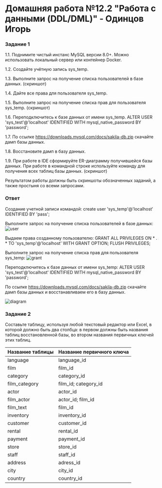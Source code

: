 # Домашняя работа №12.2 "Работа с данными (DDL/DML)" - Одинцов Игорь

### Задание 1

1.1. Поднимите чистый инстанс MySQL версии 8.0+. Можно использовать локальный сервер или контейнер Docker.

1.2. Создайте учётную запись sys_temp.

1.3. Выполните запрос на получение списка пользователей в базе данных. (скриншот)

1.4. Дайте все права для пользователя sys_temp.

1.5. Выполните запрос на получение списка прав для пользователя sys_temp. (скриншот)

1.6. Переподключитесь к базе данных от имени sys_temp.
ALTER USER 'sys_test'@'localhost' IDENTIFIED WITH mysql_native_password BY 'password';

1.7. По ссылке https://downloads.mysql.com/docs/sakila-db.zip скачайте дамп базы данных.

1.8. Восстановите дамп в базу данных.

1.9. При работе в IDE сформируйте ER-диаграмму получившейся базы данных. При работе в командной строке используйте команду для получения всех таблиц базы данных. (скриншот)

Результатом работы должны быть скриншоты обозначенных заданий, а также простыня со всеми запросами.

### Ответ

Создание учетной записи командой:
create user 'sys_temp'@'localhost' IDENTIFIED BY 'pass';

Выполните запрос на получение списка пользователей в базе данных:
![user](https://github.com/Bestenar/12.2-DDL_DML-hw/assets/111271419/54bd0600-fbe3-4f9e-8fd0-c60fe8e843a1)

Выдаем права созданному пользователю:
GRANT ALL PRIVILEGES ON * . * TO 'sys_temp'@'localhost' WITH GRANT OPTION; FLUSH PRIVILEGES;

Выполните запрос на получение списка прав для пользователя sys_temp:
![grant](https://github.com/Bestenar/12.2-DDL_DML-hw/assets/111271419/4b9343e7-05f4-4e45-93f7-587fd8645b45)

Переподключитесь к базе данных от имени sys_temp:
ALTER USER 'sys_test'@'localhost' IDENTIFIED WITH mysql_native_password BY 'password';

По ссылке https://downloads.mysql.com/docs/sakila-db.zip скачайте дамп базы данных и восстанавливаем его в базу данных.

![diagram](https://github.com/Bestenar/12.2-DDL_DML-hw/assets/111271419/6a12db3f-938b-4948-9841-8646b671a1a6)


### Задание 2

Составьте таблицу, используя любой текстовый редактор или Excel, в которой должно быть два столбца: в первом должны быть названия таблиц восстановленной базы, во втором названия первичных ключей этих таблиц.

| Название таблицы  | Название первичного ключа |
| ------------- | ------------- |
| language  | language_id  |
| film  | film_id  |
| category  | category_id  |
| film_category  | film_id; category_id  |
| actor | actor_id  |
| film_actor  | actor_id; film_id  |
| film_text  | film_id  |
| inventory  | inventory_id  |
| customer  | customer_id  |
| rental  | rental_id  |
| payment  | payment_id  |
| store  | store_id  |
| staff  | staff_id  |
| address  | adress_id  |
| city  | city_id  |
| country  | country_id  |
